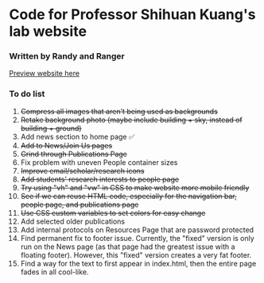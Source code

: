 # Code for Professor Shihuan Kuang's lab website
### Written by Randy and Ranger
[Preview website here](https://randy99kuang.github.io/)

### To do list
1. ~~Compress all images that aren't being used as backgrounds~~ 
4. ~~Retake background photo (maybe include building + sky, instead of building + ground)~~
5. Add news section to home page ✅
6. ~~Add to News/Join Us pages~~
7. ~~Grind through Publications Page~~
9. Fix problem with uneven People container sizes 
10. ~~Improve email/scholar/research icons~~
11. ~~Add students' research interests to people page~~
12. ~~Try using "vh" and "vw" in CSS to make website more mobile friendly~~
13. ~~See if we can reuse HTML code, especially for the navigation bar, people page, and publications page~~
14. ~~Use CSS custom variables to set colors for easy change~~
15. Add selected older publications 
16. Add internal protocols on Resources Page that are password protected
17. Find permanent fix to footer issue. Currently, the "fixed" version is only run on the News page (as that page had the greatest issue with a floating footer). However, this "fixed" version creates a very fat footer. 
18. Find a way for the text to first appear in index.html, then the entire page fades in all cool-like.